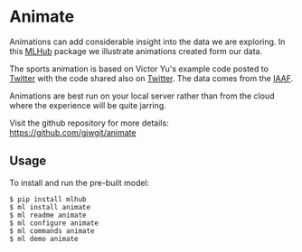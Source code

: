 Animate
=======

Animations can add considerable insight into the data we are
exploring. In this [MLHub](https://mlhub.ai) package we illustrate
animations created form our data.

The sports animation is based on Victor Yu's example code posted to
[Twitter](https://twitter.com/VictorYuEpi/status/1061012677907091457)
with the code shared also on
[Twitter](https://twitter.com/VictorYuEpi/status/1061681783920619521).
The data comes from the
[IAAF](https://www.iaaf.org/results/olympic-games/2016/the-xxxi-olympic-games-5771/men/decathlon/1500-metres/points).

Animations are best run on your local server rather than from the
cloud where the experience will be quite jarring.

Visit the github repository for more details:
<https://github.com/gjwgit/animate>

Usage
-----

To install and run the pre-built model:

    $ pip install mlhub
    $ ml install animate
    $ ml readme animate
    $ ml configure animate
    $ ml commands animate
    $ ml demo animate
